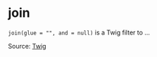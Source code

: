 # join

`join(glue = "", and = null)` is a Twig filter to ...


Source: [Twig](https://twig.symfony.com/join)